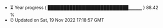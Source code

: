 - ⏳ Year progress { ██████████████████████████▁▁▁▁ } 88.42 %
- ⏰ Updated on Sat, 19 Nov 2022 17:18:57 GMT

